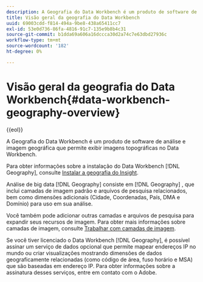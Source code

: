 ```yaml
---
description: A Geografia do Data Workbench é um produto de software de análise e imagem geográfica que permite exibir imagens topográficas no Data Workbench.
title: Visão geral da geografia do Data Workbench
uuid: 69003cdd-f814-494a-9be8-438a65411cc7
exl-id: 53e0d736-86fa-4816-91c7-135e9b8b4c31
source-git-commit: b1dda69a606a16dccca30d2a74c7e63dbd27936c
workflow-type: tm+mt
source-wordcount: '182'
ht-degree: 0%

---
```


# Visão geral da geografia do Data Workbench{#data-workbench-geography-overview}

{{eol}}

A Geografia do Data Workbench é um produto de software de análise e imagem geográfica que permite exibir imagens topográficas no Data Workbench.

Para obter informações sobre a instalação do Data Workbench [!DNL Geography], consulte [Instalar a geografia do Insight](../../home/c-geo-oview/c-inst-geo/c-inst-geo.md).

Análise de big data [!DNL Geography] consiste em [!DNL Geography] , que inclui camadas de imagem padrão e arquivos de pesquisa relacionados, bem como dimensões adicionais (Cidade, Coordenadas, País, DMA e Domínio) para uso em sua análise.

Você também pode adicionar outras camadas e arquivos de pesquisa para expandir seus recursos de imagem. Para obter mais informações sobre camadas de imagem, consulte [Trabalhar com camadas de imagem](https://experienceleague.adobe.com/docs/data-workbench/using/client/imagery-layers/c-ustd-img-layers.html).

Se você tiver licenciado o Data Workbench [!DNL Geography], é possível assinar um serviço de dados opcional que permite mapear endereços IP no mundo ou criar visualizações mostrando dimensões de dados geograficamente relacionadas (como código de área, fuso horário e MSA) que são baseadas em endereço IP. Para obter informações sobre a assinatura desses serviços, entre em contato com o Adobe.
